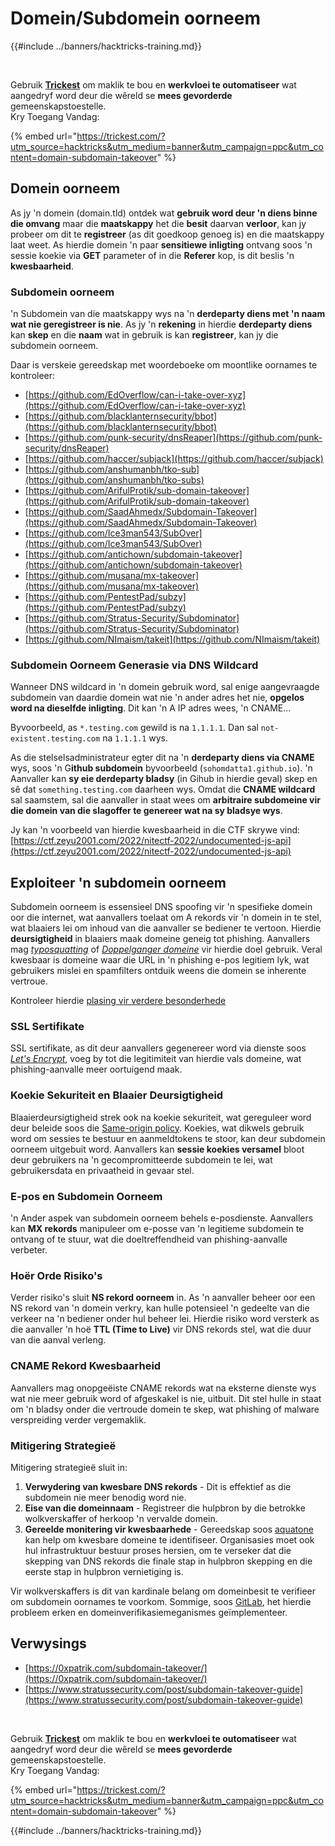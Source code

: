 # Domein/Subdomein oorneem

{{#include ../banners/hacktricks-training.md}}

<figure><img src="../images/image (48).png" alt=""><figcaption></figcaption></figure>

\
Gebruik [**Trickest**](https://trickest.com/?utm_source=hacktricks&utm_medium=text&utm_campaign=ppc&utm_term=trickest&utm_content=domain-subdomain-takeover) om maklik te bou en **werkvloei te outomatiseer** wat aangedryf word deur die wêreld se **mees gevorderde** gemeenskapstoestelle.\
Kry Toegang Vandag:

{% embed url="https://trickest.com/?utm_source=hacktricks&utm_medium=banner&utm_campaign=ppc&utm_content=domain-subdomain-takeover" %}

## Domein oorneem

As jy 'n domein (domain.tld) ontdek wat **gebruik word deur 'n diens binne die omvang** maar die **maatskappy** het die **besit** daarvan **verloor**, kan jy probeer om dit te **registreer** (as dit goedkoop genoeg is) en die maatskappy laat weet. As hierdie domein 'n paar **sensitiewe inligting** ontvang soos 'n sessie koekie via **GET** parameter of in die **Referer** kop, is dit beslis 'n **kwesbaarheid**.

### Subdomein oorneem

'n Subdomein van die maatskappy wys na 'n **derdeparty diens met 'n naam wat nie geregistreer is nie**. As jy 'n **rekening** in hierdie **derdeparty diens** kan **skep** en die **naam** wat in gebruik is kan **registreer**, kan jy die subdomein oorneem.

Daar is verskeie gereedskap met woordeboeke om moontlike oornames te kontroleer:

- [https://github.com/EdOverflow/can-i-take-over-xyz](https://github.com/EdOverflow/can-i-take-over-xyz)
- [https://github.com/blacklanternsecurity/bbot](https://github.com/blacklanternsecurity/bbot)
- [https://github.com/punk-security/dnsReaper](https://github.com/punk-security/dnsReaper)
- [https://github.com/haccer/subjack](https://github.com/haccer/subjack)
- [https://github.com/anshumanbh/tko-sub](https://github.com/anshumanbh/tko-subs)
- [https://github.com/ArifulProtik/sub-domain-takeover](https://github.com/ArifulProtik/sub-domain-takeover)
- [https://github.com/SaadAhmedx/Subdomain-Takeover](https://github.com/SaadAhmedx/Subdomain-Takeover)
- [https://github.com/Ice3man543/SubOver](https://github.com/Ice3man543/SubOver)
- [https://github.com/antichown/subdomain-takeover](https://github.com/antichown/subdomain-takeover)
- [https://github.com/musana/mx-takeover](https://github.com/musana/mx-takeover)
- [https://github.com/PentestPad/subzy](https://github.com/PentestPad/subzy)
- [https://github.com/Stratus-Security/Subdominator](https://github.com/Stratus-Security/Subdominator)
- [https://github.com/NImaism/takeit](https://github.com/NImaism/takeit)

### Subdomein Oorneem Generasie via DNS Wildcard

Wanneer DNS wildcard in 'n domein gebruik word, sal enige aangevraagde subdomein van daardie domein wat nie 'n ander adres het nie, **opgelos word na dieselfde inligting**. Dit kan 'n A IP adres wees, 'n CNAME...

Byvoorbeeld, as `*.testing.com` gewild is na `1.1.1.1`. Dan sal `not-existent.testing.com` na `1.1.1.1` wys.

As die stelselsadministrateur egter dit na 'n **derdeparty diens via CNAME** wys, soos 'n G**ithub subdomein** byvoorbeeld (`sohomdatta1.github.io`). 'n Aanvaller kan **sy eie derdeparty bladsy** (in Gihub in hierdie geval) skep en sê dat `something.testing.com` daarheen wys. Omdat die **CNAME wildcard** sal saamstem, sal die aanvaller in staat wees om **arbitraire subdomeine vir die domein van die slagoffer te genereer wat na sy bladsye wys**.

Jy kan 'n voorbeeld van hierdie kwesbaarheid in die CTF skrywe vind: [https://ctf.zeyu2001.com/2022/nitectf-2022/undocumented-js-api](https://ctf.zeyu2001.com/2022/nitectf-2022/undocumented-js-api)

## Exploiteer 'n subdomein oorneem

Subdomein oorneem is essensieel DNS spoofing vir 'n spesifieke domein oor die internet, wat aanvallers toelaat om A rekords vir 'n domein in te stel, wat blaaiers lei om inhoud van die aanvaller se bediener te vertoon. Hierdie **deursigtigheid** in blaaiers maak domeine geneig tot phishing. Aanvallers mag [_typosquatting_](https://en.wikipedia.org/wiki/Typosquatting) of [_Doppelganger domeine_](https://en.wikipedia.org/wiki/Doppelg%C3%A4nger) vir hierdie doel gebruik. Veral kwesbaar is domeine waar die URL in 'n phishing e-pos legitiem lyk, wat gebruikers mislei en spamfilters ontduik weens die domein se inherente vertroue.

Kontroleer hierdie [plasing vir verdere besonderhede](https://0xpatrik.com/subdomain-takeover/)

### **SSL Sertifikate**

SSL sertifikate, as dit deur aanvallers gegenereer word via dienste soos [_Let's Encrypt_](https://letsencrypt.org/), voeg by tot die legitimiteit van hierdie vals domeine, wat phishing-aanvalle meer oortuigend maak.

### **Koekie Sekuriteit en Blaaier Deursigtigheid**

Blaaierdeursigtigheid strek ook na koekie sekuriteit, wat gereguleer word deur beleide soos die [Same-origin policy](https://en.wikipedia.org/wiki/Same-origin_policy). Koekies, wat dikwels gebruik word om sessies te bestuur en aanmeldtokens te stoor, kan deur subdomein oorneem uitgebuit word. Aanvallers kan **sessie koekies versamel** bloot deur gebruikers na 'n gecompromitteerde subdomein te lei, wat gebruikersdata en privaatheid in gevaar stel.

### **E-pos en Subdomein Oorneem**

'n Ander aspek van subdomein oorneem behels e-posdienste. Aanvallers kan **MX rekords** manipuleer om e-posse van 'n legitieme subdomein te ontvang of te stuur, wat die doeltreffendheid van phishing-aanvalle verbeter.

### **Hoër Orde Risiko's**

Verder risiko's sluit **NS rekord oorneem** in. As 'n aanvaller beheer oor een NS rekord van 'n domein verkry, kan hulle potensieel 'n gedeelte van die verkeer na 'n bediener onder hul beheer lei. Hierdie risiko word versterk as die aanvaller 'n hoë **TTL (Time to Live)** vir DNS rekords stel, wat die duur van die aanval verleng.

### CNAME Rekord Kwesbaarheid

Aanvallers mag onopgeëiste CNAME rekords wat na eksterne dienste wys wat nie meer gebruik word of afgeskakel is nie, uitbuit. Dit stel hulle in staat om 'n bladsy onder die vertroude domein te skep, wat phishing of malware verspreiding verder vergemaklik.

### **Mitigering Strategieë**

Mitigering strategieë sluit in:

1. **Verwydering van kwesbare DNS rekords** - Dit is effektief as die subdomein nie meer benodig word nie.
2. **Eise van die domeinnaam** - Registreer die hulpbron by die betrokke wolkverskaffer of herkoop 'n vervalde domein.
3. **Gereelde monitering vir kwesbaarhede** - Gereedskap soos [aquatone](https://github.com/michenriksen/aquatone) kan help om kwesbare domeine te identifiseer. Organisasies moet ook hul infrastruktuur bestuur proses hersien, om te verseker dat die skepping van DNS rekords die finale stap in hulpbron skepping en die eerste stap in hulpbron vernietiging is.

Vir wolkverskaffers is dit van kardinale belang om domeinbesit te verifieer om subdomein oornames te voorkom. Sommige, soos [GitLab](https://about.gitlab.com/2018/02/05/gitlab-pages-custom-domain-validation/), het hierdie probleem erken en domeinverifikasiemeganismes geïmplementeer.

## Verwysings

- [https://0xpatrik.com/subdomain-takeover/](https://0xpatrik.com/subdomain-takeover/)
- [https://www.stratussecurity.com/post/subdomain-takeover-guide](https://www.stratussecurity.com/post/subdomain-takeover-guide)

<figure><img src="../images/image (48).png" alt=""><figcaption></figcaption></figure>

\
Gebruik [**Trickest**](https://trickest.com/?utm_source=hacktricks&utm_medium=text&utm_campaign=ppc&utm_term=trickest&utm_content=domain-subdomain-takeover) om maklik te bou en **werkvloei te outomatiseer** wat aangedryf word deur die wêreld se **mees gevorderde** gemeenskapstoestelle.\
Kry Toegang Vandag:

{% embed url="https://trickest.com/?utm_source=hacktricks&utm_medium=banner&utm_campaign=ppc&utm_content=domain-subdomain-takeover" %}

{{#include ../banners/hacktricks-training.md}}
